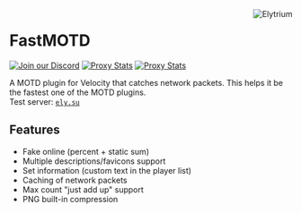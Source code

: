<img src="https://elytrium.net/src/img/elytrium.webp" alt="Elytrium" align="right">

# FastMOTD

[![Join our Discord](https://img.shields.io/discord/775778822334709780.svg?logo=discord&label=Discord)](https://ely.su/discord)
[![Proxy Stats](https://img.shields.io/bstats/servers/15640?logo=minecraft&label=Servers)](https://bstats.org/plugin/velocity/FastMOTD/15640)
[![Proxy Stats](https://img.shields.io/bstats/players/15640?logo=minecraft&label=Players)](https://bstats.org/plugin/velocity/FastMOTD/15640)

A MOTD plugin for Velocity that catches network packets. This helps it be the fastest one of the MOTD plugins. <br>
Test server: [``ely.su``](https://hotmc.ru/minecraft-server-203216)

## Features

- Fake online (percent + static sum)
- Multiple descriptions/favicons support
- Set information (custom text in the player list)
- Caching of network packets
- Max count "just add up" support
- PNG built-in compression
